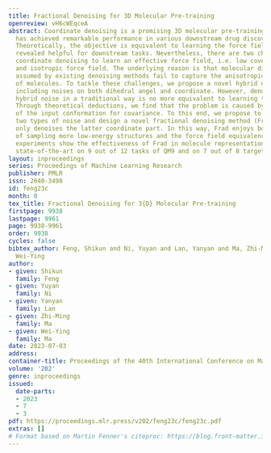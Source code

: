 ```yaml
---
title: Fractional Denoising for 3D Molecular Pre-training
openreview: vH6cWEqceA
abstract: Coordinate denoising is a promising 3D molecular pre-training method, which
  has achieved remarkable performance in various downstream drug discovery tasks.
  Theoretically, the objective is equivalent to learning the force field, which is
  revealed helpful for downstream tasks. Nevertheless, there are two challenges for
  coordinate denoising to learn an effective force field, i.e. low coverage samples
  and isotropic force field. The underlying reason is that molecular distributions
  assumed by existing denoising methods fail to capture the anisotropic characteristic
  of molecules. To tackle these challenges, we propose a novel hybrid noise strategy,
  including noises on both dihedral angel and coordinate. However, denoising such
  hybrid noise in a traditional way is no more equivalent to learning the force field.
  Through theoretical deductions, we find that the problem is caused by the dependency
  of the input conformation for covariance. To this end, we propose to decouple the
  two types of noise and design a novel fractional denoising method (Frad), which
  only denoises the latter coordinate part. In this way, Frad enjoys both the merits
  of sampling more low-energy structures and the force field equivalence. Extensive
  experiments show the effectiveness of Frad in molecule representation, with a new
  state-of-the-art on 9 out of 12 tasks of QM9 and on 7 out of 8 targets of MD17.
layout: inproceedings
series: Proceedings of Machine Learning Research
publisher: PMLR
issn: 2640-3498
id: feng23c
month: 0
tex_title: Fractional Denoising for 3{D} Molecular Pre-training
firstpage: 9938
lastpage: 9961
page: 9938-9961
order: 9938
cycles: false
bibtex_author: Feng, Shikun and Ni, Yuyan and Lan, Yanyan and Ma, Zhi-Ming and Ma,
  Wei-Ying
author:
- given: Shikun
  family: Feng
- given: Yuyan
  family: Ni
- given: Yanyan
  family: Lan
- given: Zhi-Ming
  family: Ma
- given: Wei-Ying
  family: Ma
date: 2023-07-03
address: 
container-title: Proceedings of the 40th International Conference on Machine Learning
volume: '202'
genre: inproceedings
issued:
  date-parts:
  - 2023
  - 7
  - 3
pdf: https://proceedings.mlr.press/v202/feng23c/feng23c.pdf
extras: []
# Format based on Martin Fenner's citeproc: https://blog.front-matter.io/posts/citeproc-yaml-for-bibliographies/
---
```

